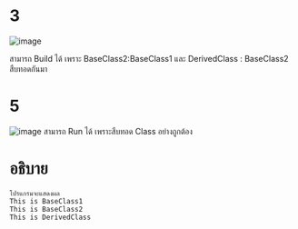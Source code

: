 # 3 #
![image](https://github.com/ThanaloekKaisai/03376836-OOP-2566-Lab-08/assets/144195683/67ebe6e9-b0e6-4495-bca6-bae84e2164e2)

สามารถ Build ได้ เพราะ BaseClass2:BaseClass1 และ DerivedClass : BaseClass2 สืบทอดกันมา
# 5 #
![image](https://github.com/ThanaloekKaisai/03376836-OOP-2566-Lab-08/assets/144195683/6d642231-d31c-4bf1-bab8-11588c4f2824)
สามารถ Run ได้ เพราะสืบทอด Class อย่างถูกต้อง
# อธิบาย #
```
โปรแกรมจะแสดงผล
This is BaseClass1
This is BaseClass2
This is DerivedClass

